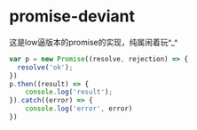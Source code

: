 # promise-deviant
这是low逼版本的promise的实现，纯属闹着玩^_^
``` javascript
var p = new Promise((resolve, rejection) => {
  resolve('ok');
})
p.then((result) => {
    console.log('result');
}).catch((error) => {
    console.log('error', error)
})
```
